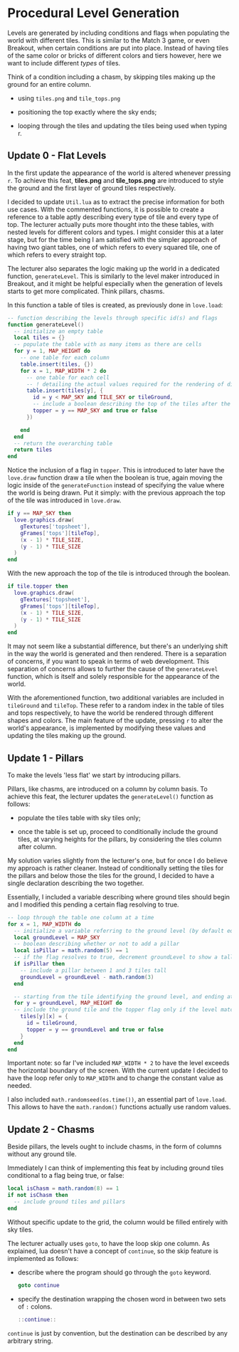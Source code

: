 # Procedural Level Generation

Levels are generated by including conditions and flags when populating the world with different tiles. This is similar to the Match 3 game, or even Breakout, when certain conditions are put into place. Instead of having tiles of the same color or bricks of different colors and tiers however, here we want to include different _types_ of tiles.

Think of a condition including a chasm, by skipping tiles making up the ground for an entire column.

- using `tiles.png` and `tile_tops.png`

- positioning the top exactly where the sky ends;

- looping through the tiles and updating the tiles being used when typing r.

## Update 0 - Flat Levels

In the first update the appearance of the world is altered whenever pressing `r`. To achieve this feat, **tiles.png** and **tile_tops.png** are introduced to style the ground and the first layer of ground tiles respectively.

I decided to update `Util.lua` as to extract the precise information for both use cases. With the commented functions, it is possible to create a reference to a table aptly describing every type of tile and every type of top. The lecturer actually puts more thought into the these tables, with nested levels for different colors and types. I might consider this at a later stage, but for the time being I am satisfied with the simpler approach of having two giant tables, one of which refers to every squared tile, one of which refers to every straight top.

The lecturer also separates the logic making up the world in a dedicated function, `generateLevel`. This is similarly to the level maker introduced in Breakout, and it might be helpful especially when the generation of levels starts to get more complicated. Think pillars, chasms.

In this function a table of tiles is created, as previously done in `love.load`:

```lua
-- function describing the levels through specific id(s) and flags
function generateLevel()
  -- initialize an empty table
  local tiles = {}
  -- populate the table with as many items as there are cells
  for y = 1, MAP_HEIGHT do
    -- one table for each column
    table.insert(tiles, {})
    for x = 1, MAP_WIDTH * 2 do
      -- one table for each cell
      -- ! detailing the actual values required for the rendering of different tiles
      table.insert(tiles[y], {
        id = y < MAP_SKY and TILE_SKY or tileGround,
        -- include a boolean describing the top of the tiles after the sky's own tiles
        topper = y == MAP_SKY and true or false
      })

    end
  end
  -- return the overarching table
  return tiles
end
```

Notice the inclusion of a flag in `topper`. This is introduced to later have the `love.draw` function draw a tile when the boolean is true, again moving the logic inside of the `generateFunction` instead of specifying the value where the world is being drawn. Put it simply: with the previous approach the top of the tile was introduced in `love.draw`.

```lua
if y == MAP_SKY then
  love.graphics.draw(
    gTextures['topsheet'],
    gFrames['tops'][tileTop],
    (x - 1) * TILE_SIZE,
    (y - 1) * TILE_SIZE
  )
end
```

With the new approach the top of the tile is introduced through the boolean.

```lua
if tile.topper then
  love.graphics.draw(
    gTextures['topsheet'],
    gFrames['tops'][tileTop],
    (x - 1) * TILE_SIZE,
    (y - 1) * TILE_SIZE
  )
end
```

It may not seem like a substantial difference, but there's an underlying shift in the way the world is generated and then rendered. There is a separation of concerns, if you want to speak in terms of web development. This separation of concerns allows to further the cause of the `generateLevel` function, which is itself and solely responsible for the appearance of the world.

With the aforementioned function, two additional variables are included in `tileGround` and `tileTop`. These refer to a random index in the table of tiles and tops respectively, to have the world be rendered through different shapes and colors. The main feature of the update, pressing `r` to alter the world's appearance, is implemented by modifying these values and updating the tiles making up the ground.

## Update 1 - Pillars

To make the levels 'less flat' we start by introducing pillars.

Pillars, like chasms, are introduced on a column by column basis. To achieve this feat, the lecturer updates the `generateLevel()` function as follows:

- populate the tiles table with sky tiles only;

- once the table is set up, proceed to conditionally include the ground tiles, at varying heights for the pillars, by considering the tiles column after column.

My solution varies slightly from the lecturer's one, but for once I do believe my approach is rather cleaner. Instead of conditionally setting the tiles for the pillars and below those the tiles for the ground, I decided to have a single declaration describing the two together.

Essentially, I included a variable describing where ground tiles should begin and I modified this pending a certain flag resolving to true.

```lua
-- loop through the table one column at a time
for x = 1, MAP_WIDTH do
  -- initialize a variable referring to the ground level (by default equal to the constant in MAP_SKY)
  local groundLevel = MAP_SKY
  -- boolean describing whether or not to add a pillar
  local isPillar = math.random(5) == 1
  -- if the flag resolves to true, decrement groundLevel to show a taller ground column
  if isPillar then
    -- include a pillar between 1 and 3 tiles tall
    groundLevel = groundLevel - math.random(3)
  end

  -- starting from the tile identifying the ground level, and ending at the bottom of the screen
  for y = groundLevel, MAP_HEIGHT do
  -- include the ground tile and the topper flag only if the level matches the groundlevel
    tiles[y][x] = {
      id = tileGround,
      topper = y == groundLevel and true or false
    }
  end
end
```

Important note: so far I've included `MAP_WIDTH * 2` to have the level exceeds the horizontal boundary of the screen. With the current update I decided to have the loop refer only to `MAP_WIDTH` and to change the constant value as needed.

I also included `math.randomseed(os.time())`, an essential part of `love.load`. This allows to have the `math.random()` functions actually use random values.

## Update 2 - Chasms

Beside pillars, the levels ought to include chasms, in the form of columns without any ground tile.

Immediately I can think of implementing this feat by including ground tiles conditional to a flag being true, or false:

```lua
local isChasm = math.random(8) == 1
if not isChasm then
  -- include ground tiles and pillars
end
```

Without specific update to the grid, the column would be filled entirely with sky tiles.

The lecturer actually uses `goto`, to have the loop skip one column. As explained, lua doesn't have a concept of `continue`, so the skip feature is implemented as follows:

- describe where the program should go through the `goto` keyword.

  ```lua
  goto continue
  ```

- specify the destination wrapping the chosen word in between two sets of `:` colons.

  ```lua
  ::continue::
  ```

`continue` is just by convention, but the destination can be described by any arbitrary string.
